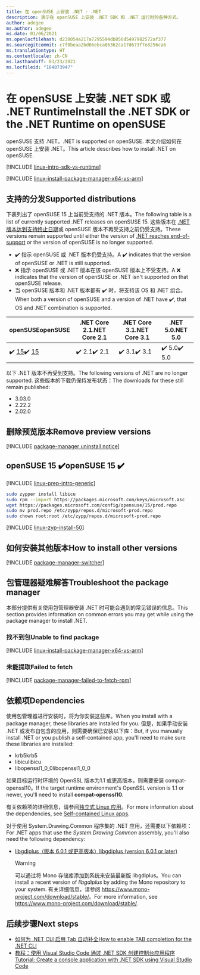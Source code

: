 ```yaml
---
title: 在 openSUSE 上安装 .NET - .NET
description: 演示在 openSUSE 上安装 .NET SDK 和 .NET 运行时的各种方式。
author: adegeo
ms.author: adegeo
ms.date: 01/06/2021
ms.openlocfilehash: d238054a217a7295594db856d5497982572af377
ms.sourcegitcommit: c7f0beaa2bd66ebca86362ca17d673f7e8256ca6
ms.translationtype: HT
ms.contentlocale: zh-CN
ms.lasthandoff: 03/23/2021
ms.locfileid: "104873947"
---
```

# <a name="install-the-net-sdk-or-the-net-runtime-on-opensuse"></a><span data-ttu-id="f48ca-103">在 openSUSE 上安装 .NET SDK 或 .NET Runtime</span><span class="sxs-lookup"><span data-stu-id="f48ca-103">Install the .NET SDK or the .NET Runtime on openSUSE</span></span>

<span data-ttu-id="f48ca-104">openSUSE 支持 .NET。</span><span class="sxs-lookup"><span data-stu-id="f48ca-104">.NET is supported on openSUSE.</span></span> <span data-ttu-id="f48ca-105">本文介绍如何在 openSUSE 上安装 .NET。</span><span class="sxs-lookup"><span data-stu-id="f48ca-105">This article describes how to install .NET on openSUSE.</span></span>

[!INCLUDE [linux-intro-sdk-vs-runtime](includes/linux-intro-sdk-vs-runtime.md)]

[!INCLUDE [linux-install-package-manager-x64-vs-arm](includes/linux-install-package-manager-x64-vs-arm.md)]

## <a name="supported-distributions"></a><span data-ttu-id="f48ca-106">支持的分发</span><span class="sxs-lookup"><span data-stu-id="f48ca-106">Supported distributions</span></span>

<span data-ttu-id="f48ca-107">下表列出了 openSUSE 15 上当前受支持的 .NET 版本。</span><span class="sxs-lookup"><span data-stu-id="f48ca-107">The following table is a list of currently supported .NET releases on openSUSE 15.</span></span> <span data-ttu-id="f48ca-108">这些版本在 [.NET 版本达到支持终止日期](https://dotnet.microsoft.com/platform/support/policy/dotnet-core)或 openSUSE 版本不再受支持之前仍受支持。</span><span class="sxs-lookup"><span data-stu-id="f48ca-108">These versions remain supported until either the version of [.NET reaches end-of-support](https://dotnet.microsoft.com/platform/support/policy/dotnet-core) or the version of openSUSE is no longer supported.</span></span>

- <span data-ttu-id="f48ca-109">✔️ 指示 openSUSE 或 .NET 版本仍受支持。</span><span class="sxs-lookup"><span data-stu-id="f48ca-109">A ✔️ indicates that the version of openSUSE or .NET is still supported.</span></span>
- <span data-ttu-id="f48ca-110">❌ 指示 openSUSE 或 .NET 版本在该 openSUSE 版本上不受支持。</span><span class="sxs-lookup"><span data-stu-id="f48ca-110">A ❌ indicates that the version of openSUSE or .NET isn't supported on that openSUSE release.</span></span>
- <span data-ttu-id="f48ca-111">当 openSUSE 版本和 .NET 版本都有 ✔️ 时，将支持该 OS 和 .NET 组合。</span><span class="sxs-lookup"><span data-stu-id="f48ca-111">When both a version of openSUSE and a version of .NET have ✔️, that OS and .NET combination is supported.</span></span>

| <span data-ttu-id="f48ca-112">openSUSE</span><span class="sxs-lookup"><span data-stu-id="f48ca-112">openSUSE</span></span>                   | <span data-ttu-id="f48ca-113">.NET Core 2.1</span><span class="sxs-lookup"><span data-stu-id="f48ca-113">.NET Core 2.1</span></span> | <span data-ttu-id="f48ca-114">.NET Core 3.1</span><span class="sxs-lookup"><span data-stu-id="f48ca-114">.NET Core 3.1</span></span> | <span data-ttu-id="f48ca-115">.NET 5.0</span><span class="sxs-lookup"><span data-stu-id="f48ca-115">.NET 5.0</span></span> |
|----------------------------|---------------|---------------|----------------|
| <span data-ttu-id="f48ca-116">✔️ [15](#opensuse-15-)</span><span class="sxs-lookup"><span data-stu-id="f48ca-116">✔️ [15](#opensuse-15-)</span></span>     | <span data-ttu-id="f48ca-117">✔️ 2.1</span><span class="sxs-lookup"><span data-stu-id="f48ca-117">✔️ 2.1</span></span>        | <span data-ttu-id="f48ca-118">✔️ 3.1</span><span class="sxs-lookup"><span data-stu-id="f48ca-118">✔️ 3.1</span></span>        | <span data-ttu-id="f48ca-119">✔️ 5.0</span><span class="sxs-lookup"><span data-stu-id="f48ca-119">✔️ 5.0</span></span> |

<span data-ttu-id="f48ca-120">以下 .NET 版本不再受到支持。</span><span class="sxs-lookup"><span data-stu-id="f48ca-120">The following versions of .NET are no longer supported.</span></span> <span data-ttu-id="f48ca-121">这些版本的下载仍保持发布状态：</span><span class="sxs-lookup"><span data-stu-id="f48ca-121">The downloads for these still remain published:</span></span>

- <span data-ttu-id="f48ca-122">3.0</span><span class="sxs-lookup"><span data-stu-id="f48ca-122">3.0</span></span>
- <span data-ttu-id="f48ca-123">2.2</span><span class="sxs-lookup"><span data-stu-id="f48ca-123">2.2</span></span>
- <span data-ttu-id="f48ca-124">2.0</span><span class="sxs-lookup"><span data-stu-id="f48ca-124">2.0</span></span>

## <a name="remove-preview-versions"></a><span data-ttu-id="f48ca-125">删除预览版本</span><span class="sxs-lookup"><span data-stu-id="f48ca-125">Remove preview versions</span></span>

[!INCLUDE [package-manager uninstall notice](./includes/linux-uninstall-preview-info.md)]

## <a name="opensuse-15-"></a><span data-ttu-id="f48ca-126">openSUSE 15 ✔️</span><span class="sxs-lookup"><span data-stu-id="f48ca-126">openSUSE 15 ✔️</span></span>

[!INCLUDE [linux-prep-intro-generic](includes/linux-prep-intro-generic.md)]

```bash
sudo zypper install libicu
sudo rpm --import https://packages.microsoft.com/keys/microsoft.asc
wget https://packages.microsoft.com/config/opensuse/15/prod.repo
sudo mv prod.repo /etc/zypp/repos.d/microsoft-prod.repo
sudo chown root:root /etc/zypp/repos.d/microsoft-prod.repo
```

[!INCLUDE [linux-zyp-install-50](includes/linux-install-50-zyp.md)]

## <a name="how-to-install-other-versions"></a><span data-ttu-id="f48ca-127">如何安装其他版本</span><span class="sxs-lookup"><span data-stu-id="f48ca-127">How to install other versions</span></span>

[!INCLUDE [package-manager-switcher](./includes/package-manager-heading-hack-pkgname.md)]

## <a name="troubleshoot-the-package-manager"></a><span data-ttu-id="f48ca-128">包管理器疑难解答</span><span class="sxs-lookup"><span data-stu-id="f48ca-128">Troubleshoot the package manager</span></span>

<span data-ttu-id="f48ca-129">本部分提供有关使用包管理器安装 .NET 时可能会遇到的常见错误的信息。</span><span class="sxs-lookup"><span data-stu-id="f48ca-129">This section provides information on common errors you may get while using the package manager to install .NET.</span></span>

### <a name="unable-to-find-package"></a><span data-ttu-id="f48ca-130">找不到包</span><span class="sxs-lookup"><span data-stu-id="f48ca-130">Unable to find package</span></span>

[!INCLUDE [linux-install-package-manager-x64-vs-arm](includes/linux-install-package-manager-x64-vs-arm.md)]

### <a name="failed-to-fetch"></a><span data-ttu-id="f48ca-131">未能提取</span><span class="sxs-lookup"><span data-stu-id="f48ca-131">Failed to fetch</span></span>

[!INCLUDE [package-manager-failed-to-fetch-rpm](includes/package-manager-failed-to-fetch-rpm.md)]

## <a name="dependencies"></a><span data-ttu-id="f48ca-132">依赖项</span><span class="sxs-lookup"><span data-stu-id="f48ca-132">Dependencies</span></span>

<span data-ttu-id="f48ca-133">使用包管理器进行安装时，将为你安装这些库。</span><span class="sxs-lookup"><span data-stu-id="f48ca-133">When you install with a package manager, these libraries are installed for you.</span></span> <span data-ttu-id="f48ca-134">但是，如果手动安装 .NET 或发布自包含的应用，则需要确保已安装以下库：</span><span class="sxs-lookup"><span data-stu-id="f48ca-134">But, if you manually install .NET or you publish a self-contained app, you'll need to make sure these libraries are installed:</span></span>

- <span data-ttu-id="f48ca-135">krb5</span><span class="sxs-lookup"><span data-stu-id="f48ca-135">krb5</span></span>
- <span data-ttu-id="f48ca-136">libicu</span><span class="sxs-lookup"><span data-stu-id="f48ca-136">libicu</span></span>
- <span data-ttu-id="f48ca-137">libopenssl1_0_0</span><span class="sxs-lookup"><span data-stu-id="f48ca-137">libopenssl1_0_0</span></span>

<span data-ttu-id="f48ca-138">如果目标运行时环境的 OpenSSL 版本为1.1 或更高版本，则需要安装 compat-openssl10。</span><span class="sxs-lookup"><span data-stu-id="f48ca-138">If the target runtime environment's OpenSSL version is 1.1 or newer, you'll need to install **compat-openssl10**.</span></span>

<span data-ttu-id="f48ca-139">有关依赖项的详细信息，请参阅[独立式 Linux 应用](https://github.com/dotnet/core/blob/main/Documentation/self-contained-linux-apps.md)。</span><span class="sxs-lookup"><span data-stu-id="f48ca-139">For more information about the dependencies, see [Self-contained Linux apps](https://github.com/dotnet/core/blob/main/Documentation/self-contained-linux-apps.md).</span></span>

<span data-ttu-id="f48ca-140">对于使用 System.Drawing.Common 程序集的 .NET 应用，还需要以下依赖项：</span><span class="sxs-lookup"><span data-stu-id="f48ca-140">For .NET apps that use the *System.Drawing.Common* assembly, you'll also need the following dependency:</span></span>

- [<span data-ttu-id="f48ca-141">libgdiplus（版本 6.0.1 或更高版本）</span><span class="sxs-lookup"><span data-stu-id="f48ca-141">libgdiplus (version 6.0.1 or later)</span></span>](https://www.mono-project.com/docs/gui/libgdiplus/)

  > [!WARNING]
  > <span data-ttu-id="f48ca-142">可以通过将 Mono 存储库添加到系统来安装最新版 libgdiplus。</span><span class="sxs-lookup"><span data-stu-id="f48ca-142">You can install a recent version of *libgdiplus* by adding the Mono repository to your system.</span></span> <span data-ttu-id="f48ca-143">有关详细信息，请参阅 <https://www.mono-project.com/download/stable/>。</span><span class="sxs-lookup"><span data-stu-id="f48ca-143">For more information, see <https://www.mono-project.com/download/stable/>.</span></span>

## <a name="next-steps"></a><span data-ttu-id="f48ca-144">后续步骤</span><span class="sxs-lookup"><span data-stu-id="f48ca-144">Next steps</span></span>

- [<span data-ttu-id="f48ca-145">如何为 .NET CLI 启用 Tab 自动补全</span><span class="sxs-lookup"><span data-stu-id="f48ca-145">How to enable TAB completion for the .NET CLI</span></span>](../tools/enable-tab-autocomplete.md)
- [<span data-ttu-id="f48ca-146">教程：使用 Visual Studio Code 通过 .NET SDK 创建控制台应用程序</span><span class="sxs-lookup"><span data-stu-id="f48ca-146">Tutorial: Create a console application with .NET SDK using Visual Studio Code</span></span>](../tutorials/with-visual-studio-code.md)
